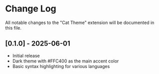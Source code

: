 # Change Log

All notable changes to the "Cat Theme" extension will be documented in this file.

## [0.1.0] - 2025-06-01

- Initial release
- Dark theme with #FFC400 as the main accent color
- Basic syntax highlighting for various languages
